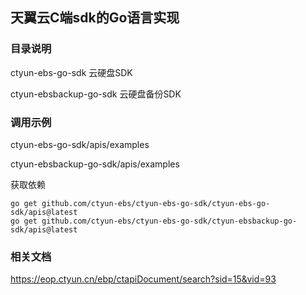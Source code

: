 ## 天翼云C端sdk的Go语言实现

### 目录说明
ctyun-ebs-go-sdk 云硬盘SDK

ctyun-ebsbackup-go-sdk 云硬盘备份SDK

### 调用示例

ctyun-ebs-go-sdk/apis/examples

ctyun-ebsbackup-go-sdk/apis/examples

获取依赖
```text
go get github.com/ctyun-ebs/ctyun-ebs-go-sdk/ctyun-ebs-go-sdk/apis@latest
go get github.com/ctyun-ebs/ctyun-ebs-go-sdk/ctyun-ebsbackup-go-sdk/apis@latest
```

### 相关文档
https://eop.ctyun.cn/ebp/ctapiDocument/search?sid=15&vid=93
